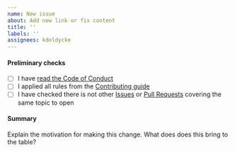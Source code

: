 ```yaml
---
name: New issue
about: Add new link or fix content
title: ''
labels: ''
assignees: kdeldycke
---
```


#### Preliminary checks

- [ ] I have [read the Code of Conduct](https://github.com/kdeldycke/awesome-iam/blob/main/.github/code-of-conduct.md)
- [ ] I applied all rules from the [Contributing guide](https://github.com/kdeldycke/awesome-iam/blob/main/.github/contributing.md)
- [ ] I have checked there is not other [Issues](https://github.com/kdeldycke/awesome-iam/issues) or [Pull Requests](https://github.com/kdeldycke/awesome-iam/pulls) covering the same topic to open

#### Summary

<!-- You can skip this if you're proposing something as trivial as fixing a typo -->

Explain the motivation for making this change. What does does this bring to the table?
